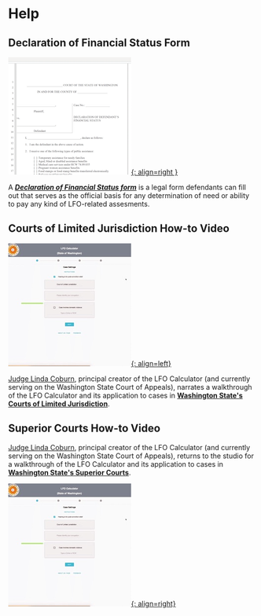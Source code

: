 # Help

## Declaration of Financial Status Form

[![declaration of financial status form download image](images/declarartion-of-status-2.png){: align=right }](https://view.officeapps.live.com/op/view.aspx?src=https%3A%2F%2Fbeta.lfocalculator.org%2Fstatic%2Fmedia%2Ffinancial-status-declaration.26698d35.docx)

A [***Declaration of Financial Status form***](https://view.officeapps.live.com/op/view.aspx?src=https%3A%2F%2Fbeta.lfocalculator.org%2Fstatic%2Fmedia%2Ffinancial-status-declaration.26698d35.docx) is a legal form defendants can fill out that serves as the official basis for any determination of need or ability to pay any kind of LFO-related assesments.

## Courts of Limited Jurisdiction How-to Video

[![Washington State Courts of Limited Jurisdiction How-to Video](images/LFO%20Calculator%20Overview%20--%20CLJs-low.gif){: align=left}](https://vimeo.com/307404657)

[Judge Linda Coburn](https://myedmondsnews.com/2020/11/after-election-to-court-of-appeals-judge-coburn-ready-to-take-passion-for-public-service-to-next-level/), principal creator of the LFO Calculator (and currently serving on the Washington State Court of Appeals), narrates a walkthrough of the LFO Calculator and its application to cases in **[Washington State's Courts of Limited Jurisdiction](https://vimeo.com/307404657)**.

## Superior Courts How-to Video

[Judge Linda Coburn](https://myedmondsnews.com/2020/11/after-election-to-court-of-appeals-judge-coburn-ready-to-take-passion-for-public-service-to-next-level/), principal creator of the LFO Calculator (and currently serving on the Washington State Court of Appeals), returns to the studio for a walkthrough of the LFO Calculator and its application to cases in [**Washington State's Superior Courts**](https://vimeo.com/307406181).

[![Washington State Superior Courts How-to Video](images/LFO%20Calculator%20Overview%20--%20CLJs-low.gif){: align=right}]()
